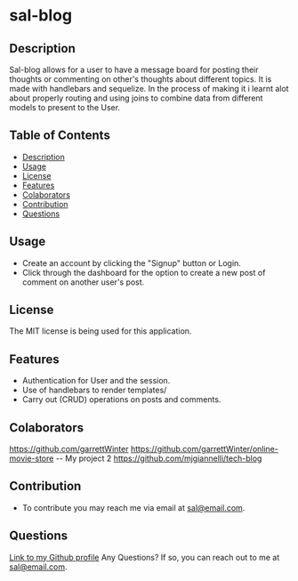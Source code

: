 # sal-blog

## Description

Sal-blog allows for a user to have a message board for posting their thoughts or commenting on other's thoughts about different topics. It is made with handlebars and sequelize. In the process of making it i learnt alot about properly routing and using joins to combine data from different models to present to the User.
  
## Table of Contents

- [Description](#description)
- [Usage](#usage)
- [License](#license)
- [Features](#features)
- [Colaborators](#colaborators)
- [Contribution](#contribution)
- [Questions](#questions)

## Usage

  - Create an account by clicking the "Signup" button or Login.
  - Click through the dashboard for the option to create a new post of comment on another user's post.

## License

The MIT license is being used for this application.

## Features

  - Authentication for User and the session.
  - Use of handlebars to render templates/
  - Carry out (CRUD) operations on posts and comments.

## Colaborators

https://github.com/garrettWinter
https://github.com/garrettWinter/online-movie-store -- My project 2
https://github.com/mjgiannelli/tech-blog

 ## Contribution
  * To contribute you may reach me via email at sal@email.com.

  ## Questions
  [Link to my Github profile](https://github.com/Sal8298)
  Any Questions? If so, you can reach out to me at sal@email.com.

